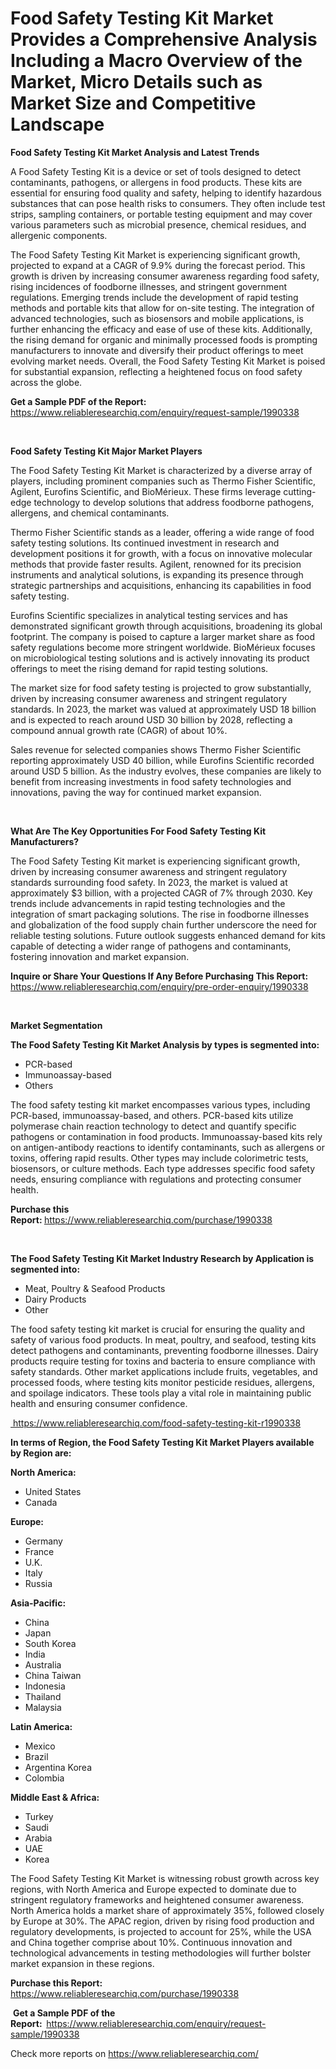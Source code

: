 <p><h1>Food Safety Testing Kit Market Provides a Comprehensive Analysis Including a Macro Overview of the Market, Micro Details such as Market Size and Competitive Landscape</h1></p><p><strong>Food Safety Testing Kit Market Analysis and Latest Trends</strong></p>
<p><p>A Food Safety Testing Kit is a device or set of tools designed to detect contaminants, pathogens, or allergens in food products. These kits are essential for ensuring food quality and safety, helping to identify hazardous substances that can pose health risks to consumers. They often include test strips, sampling containers, or portable testing equipment and may cover various parameters such as microbial presence, chemical residues, and allergenic components.</p><p>The Food Safety Testing Kit Market is experiencing significant growth, projected to expand at a CAGR of 9.9% during the forecast period. This growth is driven by increasing consumer awareness regarding food safety, rising incidences of foodborne illnesses, and stringent government regulations. Emerging trends include the development of rapid testing methods and portable kits that allow for on-site testing. The integration of advanced technologies, such as biosensors and mobile applications, is further enhancing the efficacy and ease of use of these kits. Additionally, the rising demand for organic and minimally processed foods is prompting manufacturers to innovate and diversify their product offerings to meet evolving market needs. Overall, the Food Safety Testing Kit Market is poised for substantial expansion, reflecting a heightened focus on food safety across the globe.</p></p>
<p><strong>Get a Sample PDF of the Report:&nbsp;</strong> <a href="https://www.reliableresearchiq.com/enquiry/request-sample/1990338?utm_campaign=2797&utm_medium=2&utm_source=Github&utm_content=ia&utm_term=05032025&utm_id=food-safety-testing-kit">https://www.reliableresearchiq.com/enquiry/request-sample/1990338</a></p>
<p>&nbsp;</p>
<p><strong>Food Safety Testing Kit Major Market Players</strong></p>
<p><p>The Food Safety Testing Kit Market is characterized by a diverse array of players, including prominent companies such as Thermo Fisher Scientific, Agilent, Eurofins Scientific, and BioMérieux. These firms leverage cutting-edge technology to develop solutions that address foodborne pathogens, allergens, and chemical contaminants.</p><p>Thermo Fisher Scientific stands as a leader, offering a wide range of food safety testing solutions. Its continued investment in research and development positions it for growth, with a focus on innovative molecular methods that provide faster results. Agilent, renowned for its precision instruments and analytical solutions, is expanding its presence through strategic partnerships and acquisitions, enhancing its capabilities in food safety testing.</p><p>Eurofins Scientific specializes in analytical testing services and has demonstrated significant growth through acquisitions, broadening its global footprint. The company is poised to capture a larger market share as food safety regulations become more stringent worldwide. BioMérieux focuses on microbiological testing solutions and is actively innovating its product offerings to meet the rising demand for rapid testing solutions.</p><p>The market size for food safety testing is projected to grow substantially, driven by increasing consumer awareness and stringent regulatory standards. In 2023, the market was valued at approximately USD 18 billion and is expected to reach around USD 30 billion by 2028, reflecting a compound annual growth rate (CAGR) of about 10%.</p><p>Sales revenue for selected companies shows Thermo Fisher Scientific reporting approximately USD 40 billion, while Eurofins Scientific recorded around USD 5 billion. As the industry evolves, these companies are likely to benefit from increasing investments in food safety technologies and innovations, paving the way for continued market expansion.</p></p>
<p>&nbsp;</p>
<p><strong>What Are The Key Opportunities For Food Safety Testing Kit Manufacturers?</strong></p>
<p><p>The Food Safety Testing Kit market is experiencing significant growth, driven by increasing consumer awareness and stringent regulatory standards surrounding food safety. In 2023, the market is valued at approximately $3 billion, with a projected CAGR of 7% through 2030. Key trends include advancements in rapid testing technologies and the integration of smart packaging solutions. The rise in foodborne illnesses and globalization of the food supply chain further underscore the need for reliable testing solutions. Future outlook suggests enhanced demand for kits capable of detecting a wider range of pathogens and contaminants, fostering innovation and market expansion.</p></p>
<p><strong>Inquire or Share Your Questions If Any Before Purchasing This Report:</strong> <a href="https://www.reliableresearchiq.com/enquiry/pre-order-enquiry/1990338?utm_campaign=2797&utm_medium=2&utm_source=Github&utm_content=ia&utm_term=05032025&utm_id=food-safety-testing-kit">https://www.reliableresearchiq.com/enquiry/pre-order-enquiry/1990338</a></p>
<p>&nbsp;</p>
<p><strong>Market Segmentation</strong></p>
<p><strong>The Food Safety Testing Kit Market Analysis by types is segmented into:</strong></p>
<p><ul><li>PCR-based</li><li>Immunoassay-based</li><li>Others</li></ul></p>
<p><p>The food safety testing kit market encompasses various types, including PCR-based, immunoassay-based, and others. PCR-based kits utilize polymerase chain reaction technology to detect and quantify specific pathogens or contamination in food products. Immunoassay-based kits rely on antigen-antibody reactions to identify contaminants, such as allergens or toxins, offering rapid results. Other types may include colorimetric tests, biosensors, or culture methods. Each type addresses specific food safety needs, ensuring compliance with regulations and protecting consumer health.</p></p>
<p><strong>Purchase this Report:&nbsp;</strong><a href="https://www.reliableresearchiq.com/purchase/1990338?utm_campaign=2797&utm_medium=2&utm_source=Github&utm_content=ia&utm_term=05032025&utm_id=food-safety-testing-kit">https://www.reliableresearchiq.com/purchase/1990338</a></p>
<p>&nbsp;</p>
<p><strong>The Food Safety Testing Kit Market Industry Research by Application is segmented into:</strong></p>
<p><ul><li>Meat, Poultry & Seafood Products</li><li>Dairy Products</li><li>Other</li></ul></p>
<p><p>The food safety testing kit market is crucial for ensuring the quality and safety of various food products. In meat, poultry, and seafood, testing kits detect pathogens and contaminants, preventing foodborne illnesses. Dairy products require testing for toxins and bacteria to ensure compliance with safety standards. Other market applications include fruits, vegetables, and processed foods, where testing kits monitor pesticide residues, allergens, and spoilage indicators. These tools play a vital role in maintaining public health and ensuring consumer confidence.</p></p>
<p><a href="https://www.reliableresearchiq.com/food-safety-testing-kit-r1990338?utm_campaign=2797&utm_medium=2&utm_source=Github&utm_content=ia&utm_term=05032025&utm_id=food-safety-testing-kit">&nbsp;https://www.reliableresearchiq.com/food-safety-testing-kit-r1990338</a></p>
<p><strong>In terms of Region, the Food Safety Testing Kit Market Players available by Region are:</strong></p>
<p>
    <p> <strong> North America: </strong>
        <ul>
            <li>United States</li>
            <li>Canada</li>
        </ul>
        </p> 
    <p> <strong> Europe: </strong>
        <ul>
            <li>Germany</li>
            <li>France</li>
            <li>U.K.</li>
            <li>Italy</li>
            <li>Russia</li>
        </ul>
        </p> 
    <p> <strong> Asia-Pacific: </strong>
        <ul>
            <li>China</li>
            <li>Japan</li>
            <li>South Korea</li>
            <li>India</li>
            <li>Australia</li>
            <li>China Taiwan</li>
            <li>Indonesia</li>
            <li>Thailand</li>
            <li>Malaysia</li>
        </ul>
        </p> 
    <p> <strong> Latin America: </strong>
        <ul>
            <li>Mexico</li>
            <li>Brazil</li>
            <li>Argentina Korea</li>
            <li>Colombia</li>
        </ul>
        </p> 
    <p> <strong> Middle East & Africa: </strong>
        <ul>
            <li>Turkey</li>
            <li>Saudi</li>
            <li>Arabia</li>
            <li>UAE</li>
            <li>Korea</li>
        </ul>
    </p>
    </p>
<p><p>The Food Safety Testing Kit Market is witnessing robust growth across key regions, with North America and Europe expected to dominate due to stringent regulatory frameworks and heightened consumer awareness. North America holds a market share of approximately 35%, followed closely by Europe at 30%. The APAC region, driven by rising food production and regulatory developments, is projected to account for 25%, while the USA and China together comprise about 10%. Continuous innovation and technological advancements in testing methodologies will further bolster market expansion in these regions.</p></p>
<p><strong>Purchase this Report: </strong><a href="https://www.reliableresearchiq.com/purchase/1990338?utm_campaign=2797&utm_medium=2&utm_source=Github&utm_content=ia&utm_term=05032025&utm_id=food-safety-testing-kit">https://www.reliableresearchiq.com/purchase/1990338</a></p>
<p>&nbsp;<strong>Get a Sample PDF of the Report:&nbsp;&nbsp;</strong><a href="https://www.reliableresearchiq.com/enquiry/request-sample/1990338?utm_campaign=2797&utm_medium=2&utm_source=Github&utm_content=ia&utm_term=05032025&utm_id=food-safety-testing-kit">https://www.reliableresearchiq.com/enquiry/request-sample/1990338</a></p>
<p><strong></strong></p>
<p>Check more reports on <a href="https://www.reliableresearchiq.com/?utm_campaign=2797&utm_medium=2&utm_source=Github&utm_content=ia&utm_term=05032025&utm_id=food-safety-testing-kit">https://www.reliableresearchiq.com/</a></p>
